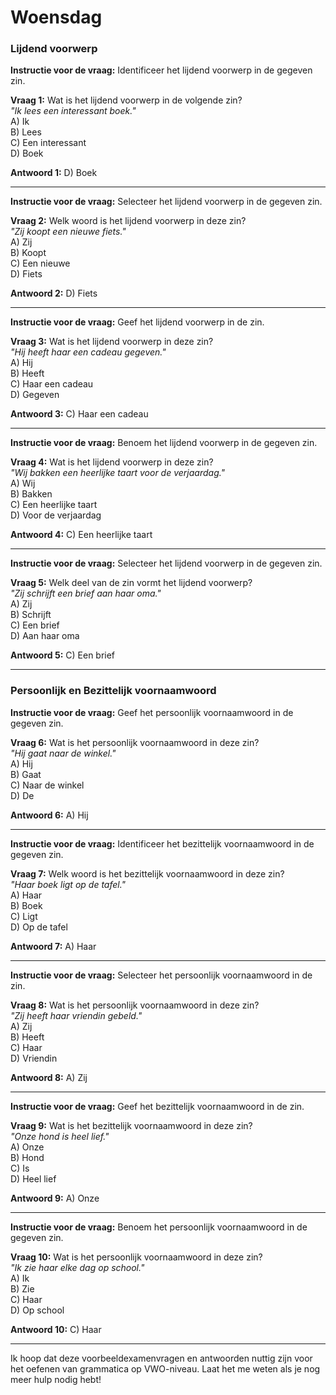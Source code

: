 # Woensdag

### Lijdend voorwerp

**Instructie voor de vraag:** Identificeer het lijdend voorwerp in de gegeven zin.

**Vraag 1:** Wat is het lijdend voorwerp in de volgende zin?  
*"Ik lees een interessant boek."*  
A) Ik  
B) Lees  
C) Een interessant  
D) Boek  

**Antwoord 1:** D) Boek

---

**Instructie voor de vraag:** Selecteer het lijdend voorwerp in de gegeven zin.

**Vraag 2:** Welk woord is het lijdend voorwerp in deze zin?  
*"Zij koopt een nieuwe fiets."*  
A) Zij  
B) Koopt  
C) Een nieuwe  
D) Fiets  

**Antwoord 2:** D) Fiets

---

**Instructie voor de vraag:** Geef het lijdend voorwerp in de zin.

**Vraag 3:** Wat is het lijdend voorwerp in deze zin?  
*"Hij heeft haar een cadeau gegeven."*  
A) Hij  
B) Heeft  
C) Haar een cadeau  
D) Gegeven  

**Antwoord 3:** C) Haar een cadeau

---

**Instructie voor de vraag:** Benoem het lijdend voorwerp in de gegeven zin.

**Vraag 4:** Wat is het lijdend voorwerp in deze zin?  
*"Wij bakken een heerlijke taart voor de verjaardag."*  
A) Wij  
B) Bakken  
C) Een heerlijke taart  
D) Voor de verjaardag  

**Antwoord 4:** C) Een heerlijke taart

---

**Instructie voor de vraag:** Selecteer het lijdend voorwerp in de gegeven zin.

**Vraag 5:** Welk deel van de zin vormt het lijdend voorwerp?  
*"Zij schrijft een brief aan haar oma."*  
A) Zij  
B) Schrijft  
C) Een brief  
D) Aan haar oma  

**Antwoord 5:** C) Een brief

---

### Persoonlijk en Bezittelijk voornaamwoord

**Instructie voor de vraag:** Geef het persoonlijk voornaamwoord in de gegeven zin.

**Vraag 6:** Wat is het persoonlijk voornaamwoord in deze zin?  
*"Hij gaat naar de winkel."*  
A) Hij  
B) Gaat  
C) Naar de winkel  
D) De  

**Antwoord 6:** A) Hij

---

**Instructie voor de vraag:** Identificeer het bezittelijk voornaamwoord in de gegeven zin.

**Vraag 7:** Welk woord is het bezittelijk voornaamwoord in deze zin?  
*"Haar boek ligt op de tafel."*  
A) Haar  
B) Boek  
C) Ligt  
D) Op de tafel  

**Antwoord 7:** A) Haar

---

**Instructie voor de vraag:** Selecteer het persoonlijk voornaamwoord in de zin.

**Vraag 8:** Wat is het persoonlijk voornaamwoord in deze zin?  
*"Zij heeft haar vriendin gebeld."*  
A) Zij  
B) Heeft  
C) Haar  
D) Vriendin  

**Antwoord 8:** A) Zij

---

**Instructie voor de vraag:** Geef het bezittelijk voornaamwoord in de zin.

**Vraag 9:** Wat is het bezittelijk voornaamwoord in deze zin?  
*"Onze hond is heel lief."*  
A) Onze  
B) Hond  
C) Is  
D) Heel lief  

**Antwoord 9:** A) Onze

---

**Instructie voor de vraag:** Benoem het persoonlijk voornaamwoord in de gegeven zin.

**Vraag 10:** Wat is het persoonlijk voornaamwoord in deze zin?  
*"Ik zie haar elke dag op school."*  
A) Ik  
B) Zie  
C) Haar  
D) Op school  

**Antwoord 10:** C) Haar

---

Ik hoop dat deze voorbeeldexamenvragen en antwoorden nuttig zijn voor het oefenen van grammatica op VWO-niveau. Laat het me weten als je nog meer hulp nodig hebt!
